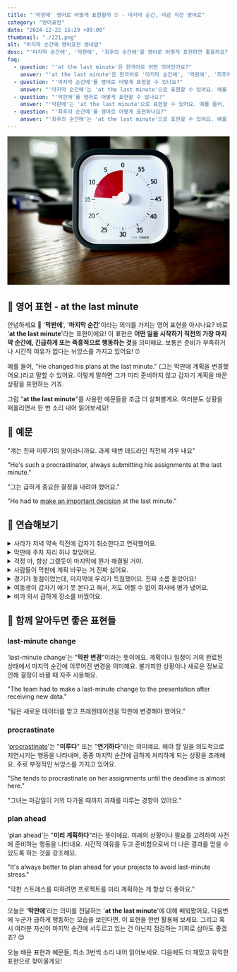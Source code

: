 ```yaml
---
title: "'막판에' 영어로 어떻게 표현할까 ⏰ - 마지막 순간, 마감 직전 영어로"
category: "영어표현"
date: "2024-12-22 15:29 +09:00"
thumbnail: "./221.png"
alt: "마지막 순간에 영어표현 썸네일"
desc: "'마지막 순간에', '막판에', '최후의 순간에'를 영어로 어떻게 표현하면 좋을까요? '그는 막판에 결정을 바꿨어'와 같이 사용할 수 있는 표현을 배워봅시다. 다양한 예문을 통해서 연습하고 본인의 표현으로 만들어 보세요."
faq:
  - question: "'at the last minute'은 한국어로 어떤 의미인가요?"
    answer: "'at the last minute'은 한국어로 '마지막 순간에', '막판에', '최후의 순간에' 등으로 번역될 수 있습니다. 어떤 일이 거의 끝나가거나 마감이 다가올 때의 상황을 표현할 때 사용해요."
  - question: "'마지막 순간에'를 영어로 어떻게 표현할 수 있나요?"
    answer: "'마지막 순간에'는 'at the last minute'으로 표현할 수 있어요. 예를 들어, '그는 마지막 순간에 결정을 바꿨어'는 'He changed his mind at the last minute'로 말할 수 있어요."
  - question: "'막판에'를 영어로 어떻게 표현할 수 있나요?"
    answer: "'막판에'는 'at the last minute'으로 표현할 수 있어요. 예를 들어, '막판에 계획이 변경되었어'는 'The plan changed at the last minute'로 표현할 수 있어요."
  - question: "'최후의 순간에'를 영어로 어떻게 표현하나요?"
    answer: "'최후의 순간에'는 'at the last minute'으로 표현할 수 있어요. 예를 들어, '최후의 순간에 그가 도와줬어'는 'He helped me at the last minute'로 말할 수 있어요."
---
```


![책상에 놓인 타임타이머](./221-1.jpg)

## 🌟 영어 표현 - at the last minute

안녕하세요 👋 '**막판에**', '**마지막 순간**'이라는 의미를 가지는 영어 표현을 아시나요? 바로 '**at the last minute**'라는 표현이에요! 이 표현은 **어떤 일을 시작하기 직전의 가장 마지막 순간에, 긴급하게 또는 즉흥적으로 행동하는 것**을 의미해요. 보통은 준비가 부족하거나 시간적 여유가 없다는 뉘앙스를 가지고 있어요! ⏰

예를 들어, "He changed his plans at the last minute." (그는 막판에 계획을 변경했어요.)라고 말할 수 있어요. 이렇게 말하면 그가 미리 준비하지 않고 갑자기 계획을 바꾼 상황을 표현하는 거죠.

그럼 "**at the last minute**"를 사용한 예문들을 조금 더 살펴볼게요. 여러분도 상황을 떠올리면서 한 번 소리 내어 읽어보세요!

<div 
  data-inline-banner="🎉 새해에는 스픽 AI와 함께 영어 공부하자" 
  data-inline-banner-subtext="설날 특별 할인으로 60%할인 + 추가 7만원 할인! (~2/3)" 
  data-inline-banner-link="https://app.usespeak.com/kr-ko/sale/kr-affiliate-special/?ref=engple-inline"
  data-inline-banner-caption="해당 링크를 통해 구매시 일정액의 수수료를 지급받습니다.">
</div>

## 📖 예문

"걔는 진짜 미루기의 왕이라니까요. 과제 매번 데드라인 직전에 겨우 내요"

"He's such a procrastinator, always submitting his assignments at the last minute."

"그는 급하게 중요한 결정을 내려야 했어요."

"He had to <a href="/blog/vocab-1/010.make-a-decision/">make an important decision</a> at the last minute."

## 💬 연습해보기

<details>
<summary>사라가 저녁 약속 직전에 갑자기 취소한다고 연락했어요.</summary>
<span>Sarah called me at the last minute to cancel our dinner plans.</span>
</details>

<details>
<summary>막판에 주차 자리 하나 찾았어요.</summary>
<span>We found a parking spot at the last minute.</span>
</details>

<details>
<summary>걱정 마, 항상 그랬듯이 마지막에 뭔가 해결될 거야.</summary>
<span>Don't worry, I'm sure something will work out at the last minute. It always does.</span>
</details>

<details>
<summary>사람들이 막판에 계획 바꾸는 거 진짜 싫어요.</summary>
<span>I hate when people change plans at the last minute.</span>
</details>

<details>
<summary>경기가 동점이었는데, 마지막에 우리가 득점했어요. 진짜 소름 돋았어요!</summary>
<span>The game was tied until we scored at the last minute. What a rush!</span>
</details>

<details>
<summary>여동생이 갑자기 애기 못 본다고 해서, 저도 어쩔 수 없이 회사에 병가 냈어요.</summary>
<span>My sister backed out of babysitting at the last minute, so I had to <a href="/blog/vocab-1/032.call-in-sick/">call in sick</a>.</span>
</details>

<details>
<summary>비가 와서 급하게 장소를 바꿨어요.</summary>
<span>They changed the venue at the last minute due to rain.</span>
</details>

## 🤝 함께 알아두면 좋은 표현들

### last-minute change

'last-minute change'는 "**막판 변경**"이라는 뜻이에요. 계획이나 일정이 거의 완료된 상태에서 마지막 순간에 이루어진 변경을 의미해요. 불가피한 상황이나 새로운 정보로 인해 결정이 바뀔 때 자주 사용해요.

"The team had to make a last-minute change to the presentation after receiving new data."

"팀은 새로운 데이터를 받고 프레젠테이션을 막판에 변경해야 했어요."

### procrastinate

'[procrastinate](/blog/in-english/264.procrastinate/)'는 "**미루다**" 또는 "**연기하다**"라는 의미예요. 해야 할 일을 의도적으로 지연시키는 행동을 나타내며, 종종 마지막 순간에 급하게 처리하게 되는 상황을 초래해요. 주로 부정적인 뉘앙스를 가지고 있어요.

"She tends to procrastinate on her assignments until the deadline is almost here."

"그녀는 마감일이 거의 다가올 때까지 과제를 미루는 경향이 있어요."

### plan ahead

'plan ahead'는 "**미리 계획하다**"라는 뜻이에요. 미래의 상황이나 필요를 고려하여 사전에 준비하는 행동을 나타내요. 시간적 여유를 두고 준비함으로써 더 나은 결과를 얻을 수 있도록 하는 것을 강조해요.

"It's always better to plan ahead for your projects to avoid last-minute stress."

"막판 스트레스를 피하려면 프로젝트를 미리 계획하는 게 항상 더 좋아요."

---

오늘은 '**막판에**'라는 의미를 전달하는 '**at the last minute**'에 대해 배워봤어요. 다음번에 누군가 급하게 행동하는 모습을 보인다면, 이 표현을 한번 활용해 보세요. 그리고 혹시 여러분 자신이 마지막 순간에 서두르고 있는 건 아닌지 점검하는 기회로 삼아도 좋겠죠? 😊

오늘 배운 표현과 예문들, 최소 3번씩 소리 내어 읽어보세요. 다음에도 더 재밌고 유익한 표현으로 찾아올게요!
